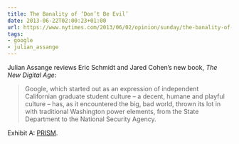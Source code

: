 ```yaml
---
title: The Banality of ‘Don’t Be Evil’
date: 2013-06-22T02:00:23+01:00
url: https://www.nytimes.com/2013/06/02/opinion/sunday/the-banality-of-googles-dont-be-evil.html
tags:
- google
- julian_assange
---
```

Julian Assange reviews Eric Schmidt and Jared Cohen’s new book, <cite>The New Digital Age</cite>:

> Google, which started out as an expression of independent Californian graduate student culture – a decent, humane and playful culture – has, as it encountered the big, bad world, thrown its lot in with traditional Washington power elements, from the State Department to the National Security Agency.

Exhibit A: [PRISM][1].

[1]: https://www.theguardian.com/world/2013/jun/06/us-tech-giants-nsa-data
